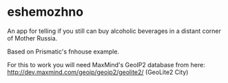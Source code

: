 # eshemozhno

An app for telling if you still can buy alcoholic beverages in a distant corner of Mother Russia.

Based on Prismatic's fnhouse example.

For this to work you will need MaxMind's GeoIP2 database from here: http://dev.maxmind.com/geoip/geoip2/geolite2/ (GeoLite2 City)
